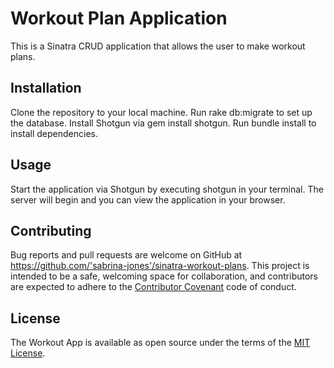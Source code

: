 # Workout Plan Application

This is a Sinatra CRUD application that allows the user to make workout plans.

## Installation

Clone the repository to your local machine.
Run rake db:migrate to set up the database.
Install Shotgun via gem install shotgun.
Run bundle install to install dependencies.

## Usage

Start the application via Shotgun by executing shotgun in your terminal.
The server will begin and you can view the application in your browser.

## Contributing

Bug reports and pull requests are welcome on GitHub at https://github.com/'sabrina-jones'/sinatra-workout-plans. This project is intended to be a safe, welcoming space for collaboration, and contributors are expected to adhere to the [Contributor Covenant](http://contributor-covenant.org) code of conduct.

## License

The Workout App is available as open source under the terms of the [MIT License](https://opensource.org/licenses/MIT).
